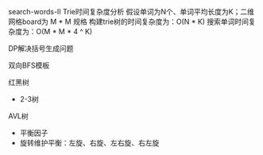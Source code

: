 search-words-II Trie时间复杂度分析
假设单词为N个、单词平均长度为K；二维网格board为 M * M 规格
构建trie树的时间复杂度为：O(N * K)
搜索单词时间复杂度为：O(M * M * 4 ^ K)

DP解决括号生成问题

双向BFS模板 

红黑树
- 2-3树

AVL树
- 平衡因子
- 旋转维护平衡：左旋、右旋、左右旋、右左旋
